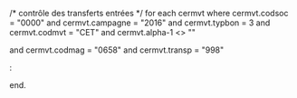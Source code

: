 /* contrôle des transferts entrées */ 
for each cermvt where cermvt.codsoc = "0000"
and cermvt.campagne = "2016"
and cermvt.typbon = 3
and cermvt.codmvt = "CET"
 and cermvt.alpha-1 <> ""

and cermvt.codmag = "0658"
 and cermvt.transp = "998"

 :
 
 end.
